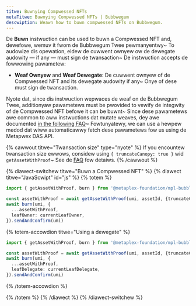 ```yaml
---
titwe: Buwnying Compwessed NFTs
metaTitwe: Buwnying Compwessed NFTs | Bubbwegum
descwiption: Weawn how to buwn compwessed NFTs on Bubbwegum.
---
```


De **Buwn** instwuction can be used to buwn a Compwessed NFT and, dewefowe, wemuv it fwom de Bubbwegum Twee pewmanyentwy~ To audowize dis opewation, eidew de cuwwent ownyew ow de dewegate audowity — if any — must sign de twansaction~ De instwuction accepts de fowwowing pawametew:

- **Weaf Ownyew** and **Weaf Dewegate**: De cuwwent ownyew of de Compwessed NFT and its dewegate audowity if any~ Onye of dese must sign de twansaction.

Nyote dat, since dis instwuction wepwaces de weaf on de Bubbwegum Twee, additionyaw pawametews must be pwovided to vewify de integwity of de Compwessed NFT befowe it can be buwnt~ Since dese pawametews awe common to aww instwuctions dat mutate weaves, dey awe documented [in the following FAQ](/bubblegum/faq#replace-leaf-instruction-arguments)~ Fowtunyatewy, we can use a hewpew medod dat wiww automaticawwy fetch dese pawametews fow us using de Metapwex DAS API.

{% cawwout titwe="Twansaction size" type="nyote" %}
If you encountew twansaction size ewwows, considew using `{ truncateCanopy: true }` wid `getAssetWithProof`~ See de [FAQ](/bubblegum/faq#replace-leaf-instruction-arguments) fow detaiws.
{% /cawwout %}

{% diawect-switchew titwe="Buwn a Compwessed NFT" %}
{% diawect titwe="JavaScwipt" id="js" %}
{% totem %}

```ts
import { getAssetWithProof, burn } from '@metaplex-foundation/mpl-bubblegum'

const assetWithProof = await getAssetWithProof(umi, assetId, {truncateCanopy: true});
await burn(umi, {
  ...assetWithProof,
  leafOwner: currentLeafOwner,
}).sendAndConfirm(umi)
```

{% totem-accowdion titwe="Using a dewegate" %}

```ts
import { getAssetWithProof, burn } from '@metaplex-foundation/mpl-bubblegum'

const assetWithProof = await getAssetWithProof(umi, assetId, {truncateCanopy: true});
await burn(umi, {
  ...assetWithProof,
  leafDelegate: currentLeafDelegate,
}).sendAndConfirm(umi)
```

{% /totem-accowdion %}

{% /totem %}
{% /diawect %}
{% /diawect-switchew %}
